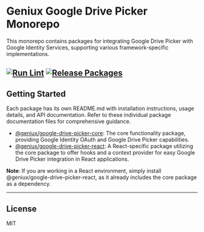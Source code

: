 # Geniux Google Drive Picker Monorepo

This monorepo contains packages for integrating Google Drive Picker with Google Identity Services, supporting various framework-specific implementations.

[![Run Lint](https://github.com/geniux-designs/google-drive-picker/actions/workflows/run-lint.yml/badge.svg)](https://github.com/geniux-designs/google-drive-picker/actions/workflows/run-lint.yml)
[![Release Packages](https://github.com/geniux-designs/google-drive-picker/actions/workflows/release-packages.yml/badge.svg)](https://github.com/geniux-designs/google-drive-picker/actions/workflows/release-packages.yml)
---

## Getting Started

Each package has its own README.md with installation instructions, usage details, and API documentation. Refer to these individual package documentation files for comprehensive guidance.


* [@geniux/google-drive-picker-core](./packages/google-drive-picker/core): The core functionality package, providing Google Identity OAuth and Google Drive Picker capabilities.
* [@geniux/google-drive-picker-react](./packages/google-drive-picker/react): A React-specific package utilizing the core package to offer hooks and a context provider for easy Google Drive Picker integration in React applications.

**Note**: If you are working in a React environment, simply install @geniux/google-drive-picker-react, as it already includes the core package as a dependency.

---

## License

MIT